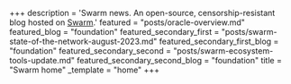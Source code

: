 +++
description = 'Swarm news. An open-source, censorship-resistant blog hosted on [Swarm](https://www.ethswarm.org/ "Swarm").'
featured = "posts/oracle-overview.md"
featured_blog = "foundation"
featured_secondary_first = "posts/swarm-state-of-the-network-august-2023.md"
featured_secondary_first_blog = "foundation"
featured_secondary_second = "posts/swarm-ecosystem-tools-update.md"
featured_secondary_second_blog = "foundation"
title = "Swarm home"
_template = "home"
+++

